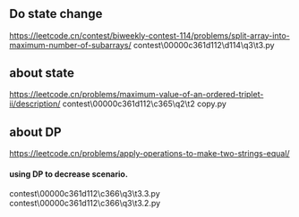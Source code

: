 #



## Do state change

https://leetcode.cn/contest/biweekly-contest-114/problems/split-array-into-maximum-number-of-subarrays/
contest\00000c361d112\d114\q3\t3.py


## about state

https://leetcode.cn/problems/maximum-value-of-an-ordered-triplet-ii/description/
contest\00000c361d112\c365\q2\t2 copy.py

## about DP

https://leetcode.cn/problems/apply-operations-to-make-two-strings-equal/
#### using DP to decrease scenario.
contest\00000c361d112\c366\q3\t3.3.py 
contest\00000c361d112\c366\q3\t3.2.py